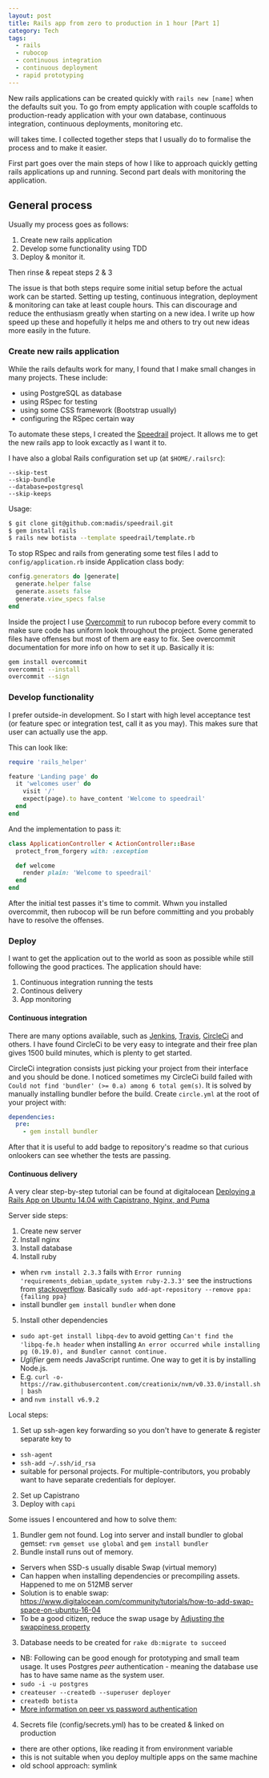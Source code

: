 ```yaml
---
layout: post
title: Rails app from zero to production in 1 hour [Part 1]
category: Tech
tags:
  - rails
  - rubocop
  - continuous integration
  - continuous deployment
  - rapid prototyping
---
```


New rails applications can be created quickly with `rails new [name]` when the defaults suit you. To go from empty application with couple scaffolds to production-ready application with your own database, continuous integration, continuous deployments, monitoring etc.


will takes time. I collected together steps that I usually do to formalise the process and to make it easier.

First part goes over the main steps of how I like to approach quickly getting rails applications up and running. Second part deals with monitoring the application.

## General process

Usually my process goes as follows:

1. Create new rails application
2. Develop some functionality using TDD
3. Deploy & monitor it.

Then rinse & repeat steps 2 & 3

The issue is that both steps require some initial setup before the actual work can be started. Setting up testing, continuous integration, deployment & monitoring can take at least couple hours. This can discourage and reduce the enthusiasm greatly when starting on a new idea. I write up how speed up these and hopefully it helps me and others to try out new ideas more easily in the future.

### Create new rails application

While the rails defaults work for many, I found that I make small changes in many projects. These include:

- using PostgreSQL as database
- using RSpec for testing
- using some CSS framework (Bootstrap usually)
- configuring the RSpec certain way

To automate these steps, I created the [Speedrail](https://github.com/madis/speedrail) project. It allows me to get the new rails app to look excactly as I want it to.

I have also a global Rails configuration set up (at `$HOME/.railsrc`):

```
--skip-test
--skip-bundle
--database=postgresql
--skip-keeps
```

Usage:

```bash
$ git clone git@github.com:madis/speedrail.git
$ gem install rails
$ rails new botista --template speedrail/template.rb
```

To stop RSpec and rails from generating some test files I add to `config/application.rb` inside Application class body:

```ruby
config.generators do |generate|
  generate.helper false
  generate.assets false
  generate.view_specs false
end
```

Inside the project I use [Overcommit](https://github.com/brigade/overcommit) to run rubocop before every commit to make sure code has uniform look throughout the project. Some generated files have offenses but most of them are easy to fix. See overcommit documentation for more info on how to set it up. Basically it is:

```bash
gem install overcommit
overcommit --install
overcommit --sign
```

### Develop functionality

I prefer outside-in development. So I start with high level acceptance test (or feature spec or integration test, call it as you may). This makes sure that user can actually use the app.

This can look like:

```ruby
require 'rails_helper'

feature 'Landing page' do
  it 'welcomes user' do
    visit '/'
    expect(page).to have_content 'Welcome to speedrail'
  end
end
```

And the implementation to pass it:

```ruby
class ApplicationController < ActionController::Base
  protect_from_forgery with: :exception

  def welcome
    render plain: 'Welcome to speedrail'
  end
end
```

After the initial test passes it's time to commit. Whwn you installed overcommit, then rubocop will be run before committing and you probably have to resolve the offenses.

### Deploy

I want to get the application out to the world as soon as possible while still following the good practices. The application should have:

1. Continuous integration running the tests
2. Continous delivery
3. App monitoring

#### Continuous integration

There are many options available, such as [Jenkins](https://jenkins.io/), [Travis](https://travis-ci.org/), [CircleCi](https://circleci.com/) and others. I have found CircleCi to be very easy to integrate and their free plan gives 1500 build minutes, which is plenty to get started.

CircleCi integration consists just picking your project from their interface and you should be done. I noticed sometimes my CircleCi build failed with ` Could not find 'bundler' (>= 0.a) among 6 total gem(s)`. It is solved by manually installing bundler before the build. Create `circle.yml` at the root of your project with:

```yaml
dependencies:
  pre:
    - gem install bundler
```

After that it is useful to add badge to repository's readme so that curious onlookers can see whether the tests are passing.

#### Continuous delivery

A very clear step-by-step tutorial can be found at digitalocean [Deploying a Rails App on Ubuntu 14.04 with Capistrano, Nginx, and Puma](https://www.digitalocean.com/community/tutorials/deploying-a-rails-app-on-ubuntu-14-04-with-capistrano-nginx-and-puma)

Server side steps:

1. Create new server
2. Install nginx
3. Install database
4. Install ruby
  - when `rvm install 2.3.3` fails with `Error running 'requirements_debian_update_system ruby-2.3.3'` see the instructions from [stackoverflow](http://stackoverflow.com/questions/23650992/ruby-rvm-apt-get-update-error). Basically `sudo add-apt-repository --remove ppa:{failing ppa}`
  - install bundler `gem install bundler` when done
5. Install other dependencies
  - `sudo apt-get install libpq-dev` to avoid getting `Can't find the 'libpq-fe.h header` when installing `An error occurred while installing pg (0.19.0), and Bundler cannot continue.`
  - *Uglifier* gem needs JavaScript runtime. One way to get it is by installing Node.js.
  - E.g. `curl -o- https://raw.githubusercontent.com/creationix/nvm/v0.33.0/install.sh | bash`
  - and `nvm install v6.9.2`

Local steps:

1. Set up ssh-agen key forwarding so you don't have to generate & register separate key to
  - `ssh-agent`
  - `ssh-add ~/.ssh/id_rsa`
  - suitable for personal projects. For multiple-contributors, you probably want to have separate credentials for deployer.
2. Set up Capistrano
3. Deploy with `capi`

Some issues I encountered and how to solve them:

1. Bundler gem not found. Log into server and install bundler to global gemset: `rvm gemset use global` and `gem install bundler`
2. Bundle install runs out of memory.
  - Servers when SSD-s usually disable Swap (virtual memory)
  - Can happen when installing dependencies or precompiling assets. Happened to me on 512MB server
  - Solution is to enable swap: https://www.digitalocean.com/community/tutorials/how-to-add-swap-space-on-ubuntu-16-04
  - To be a good citizen, reduce the swap usage by [Adjusting the swappiness property](https://www.digitalocean.com/community/tutorials/how-to-add-swap-space-on-ubuntu-16-04#tweak-your-swap-settings)
3. Database needs to be created for `rake db:migrate to succeed`
  - NB: Following can be good enough for prototyping and small team usage. It uses Postgres *peer* authentication - meaning the database use has to have same name as the system user.
  - `sudo -i -u postgres`
  - `createuser --createdb --superuser deployer`
  - `createdb botista`
  - [More information on peer vs password authentication](http://stackoverflow.com/questions/18664074/getting-error-peer-authentication-failed-for-user-postgres-when-trying-to-ge)
4. Secrets file (config/secrets.yml) has to be created & linked on production
  - there are other options, like reading it from environment variable
  - this is not suitable when you deploy multiple apps on the same machine
  - old school approach: symlink
